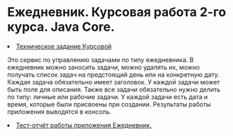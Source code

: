 # Ежедневник. Курсовая работа 2-го курса. Java Core.
<li><a href="https://docs.google.com/document/d/1PsiapNCkWX6GFFRjBlgRV3HwbG3qfGb7B6zq8gOhtQE/edit?usp=sharing">Техническое задание Курсовой</a></li>

Это сервис по управлению задачами по типу ежедневника.
В ежедневник можно заносить задачи, можно удалять их, можно получать список задач на предстоящий день или на конкретную дату.
Каждая задача обязательно имеет заголовок. У каждой задачи может быть поле для описания. 
Также все задачи обязательно нужно делить по типу: личные или рабочие задачи. У каждой задачи есть дата и время, которые были присвоены при создании.
Результаты работы приложения выводятся в консоль.

<li><a href="https://docs.google.com/document/d/12ah5RqkY1fEsGUpb7EFjz0N9eL9Q1FWFFHHPRd0rAn8/edit?usp=sharing">Тест-отчёт работы приложения Ежедневник.</a></li>
